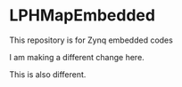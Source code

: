 # LPHMapEmbedded
This repository is for Zynq embedded codes 

I am making a different change here.

This is also different.
